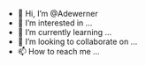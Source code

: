 - 👋 Hi, I’m @Adewerner
- 👀 I’m interested in ...
- 🌱 I’m currently learning ...
- 💞️ I’m looking to collaborate on ...
- 📫 How to reach me ...

<!---
Adewerner/Adewerner is a ✨ special ✨ repository because its `README.md` (this file) appears on your GitHub profile.
You can click the Preview link to take a look at your changes.
--->
